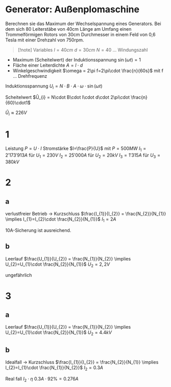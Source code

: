 # Generator: Außenplomaschine
Berechnen sie das Maximum der Wechselspannung eines Generators. Bei dem sich 80 Leiterstäbe von 40cm Länge am Umfang einen Trommelförmigen Rotors von 30cm Durchmesser in einem Feld von 0,6 Tesla mit einer Drehzahl von 750rpm.

> [!note] Variables
> $l = 40cm$
> $d = 30cm$
> $N = 40$ ... Windungszahl

- Maximum (Scheitelwert) der Induktionsspannung
  $\sin(\omega t) = 1$
- Fläche einer Leiterdichte
  $A = l\cdot d$
- Winkelgeschwindigkeit
  $\omega = 2\pi f=2\pi\cdot \frac{n}{60s}$ mit f ... Drehfrequenz

Induktionsspannung
$U_i = N\cdot B\cdot A\cdot \omega\cdot \sin(\omega t)$

Scheitelwert
$Û_{i} = N\cdot B\cdot l\cdot d\cdot 2\pi\cdot \frac{n}{60}\cdot1$

$Û_{i} \approx 226V$

# 1
Leistung $P=U\cdot I$
Stromstärke $I=\frac{P}{U}$ mit $P=500MW$
$I_{1} = 2'173'913A$ für $U_{1} = 230V$
$I_{2} = 25'000A$ für $U_{2} = 20kV$
$I_{3} = 1'315A$ für $U_{3} = 380kV$

# 2

## a
verlustfreier Betrieb -> Kurzschluss
$\frac{I_{1}}{I_{2}} = \frac{N_{2}}{N_{1}} \implies I_{1}=I_{2}\cdot \frac{N_{2}}{N_{1}}$
$I_{1} = 2A$

10A-Sicherung ist ausreichend.

## b
Leerlauf
$\frac{U_{1}}{U_{2}} = \frac{N_{1}}{N_{2}} \implies U_{2}=U_{1}\cdot \frac{N_{2}}{N_{1}}$
$U_{2} = 2,2V$

ungefährlich

# 3

## a
Leerlauf
$\frac{U_{1}}{U_{2}} = \frac{N_{1}}{N_{2}} \implies U_{2}=U_{1}\cdot \frac{N_{2}}{N_{1}}$
$U_{2} = 4.4kV$

## b
Idealfall -> Kurzschluss
$\frac{I_{1}}{I_{2}} = \frac{N_{2}}{N_{1}} \implies I_{2}=I_{1}\cdot \frac{N_{1}}{N_{2}}$
$I_{2} = 0.3A$

Real fall
$I_{2}\cdot\eta$
$0.3A \cdot92\%= 0.276A$
